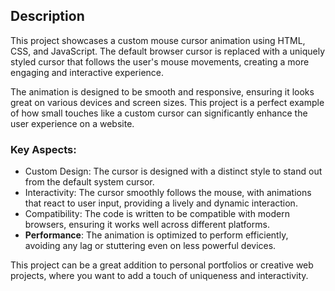 
## Description

This project showcases a custom mouse cursor animation using HTML, CSS, and JavaScript. The default browser cursor is replaced with a uniquely styled cursor that follows the user's mouse movements, creating a more engaging and interactive experience.

The animation is designed to be smooth and responsive, ensuring it looks great on various devices and screen sizes. This project is a perfect example of how small touches like a custom cursor can significantly enhance the user experience on a website.

### Key Aspects:

- Custom Design: The cursor is designed with a distinct style to stand out from the default system cursor.
- Interactivity: The cursor smoothly follows the mouse, with animations that react to user input, providing a lively and dynamic interaction.
- Compatibility: The code is written to be compatible with modern browsers, ensuring it works well across different platforms.
- **Performance**: The animation is optimized to perform efficiently, avoiding any lag or stuttering even on less powerful devices.

This project can be a great addition to personal portfolios or creative web projects, where you want to add a touch of uniqueness and interactivity.
